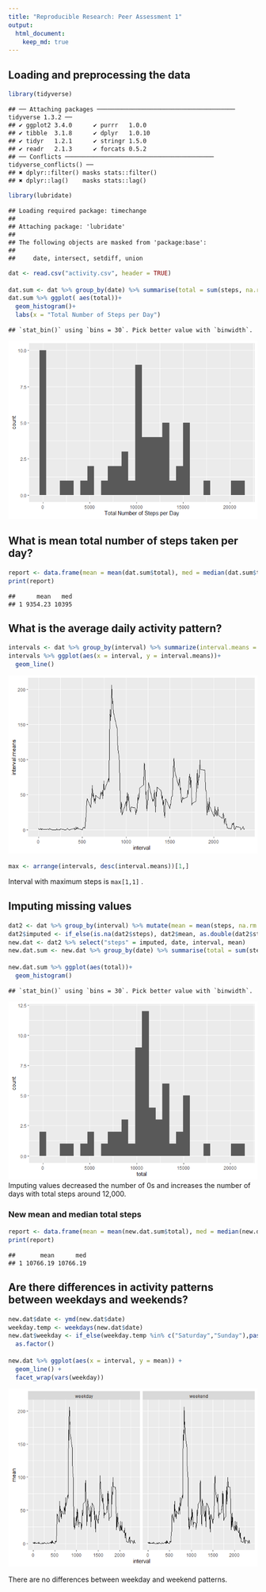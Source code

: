```yaml
---
title: "Reproducible Research: Peer Assessment 1"
output: 
  html_document:
    keep_md: true
---
```



## Loading and preprocessing the data

```r
library(tidyverse)
```

```
## ── Attaching packages ─────────────────────────────────────── tidyverse 1.3.2 ──
## ✔ ggplot2 3.4.0      ✔ purrr   1.0.0 
## ✔ tibble  3.1.8      ✔ dplyr   1.0.10
## ✔ tidyr   1.2.1      ✔ stringr 1.5.0 
## ✔ readr   2.1.3      ✔ forcats 0.5.2 
## ── Conflicts ────────────────────────────────────────── tidyverse_conflicts() ──
## ✖ dplyr::filter() masks stats::filter()
## ✖ dplyr::lag()    masks stats::lag()
```

```r
library(lubridate)
```

```
## Loading required package: timechange
## 
## Attaching package: 'lubridate'
## 
## The following objects are masked from 'package:base':
## 
##     date, intersect, setdiff, union
```

```r
dat <- read.csv("activity.csv", header = TRUE)

dat.sum <- dat %>% group_by(date) %>% summarise(total = sum(steps, na.rm = TRUE))
dat.sum %>% ggplot( aes(total))+
  geom_histogram()+
  labs(x = "Total Number of Steps per Day")
```

```
## `stat_bin()` using `bins = 30`. Pick better value with `binwidth`.
```

![](PA1_template_files/figure-html/unnamed-chunk-2-1.png)<!-- -->


## What is mean total number of steps taken per day?


```r
report <- data.frame(mean = mean(dat.sum$total), med = median(dat.sum$total))
print(report)
```

```
##      mean   med
## 1 9354.23 10395
```


## What is the average daily activity pattern?


```r
intervals <- dat %>% group_by(interval) %>% summarize(interval.means = mean(steps, na.rm = TRUE))
intervals %>% ggplot(aes(x = interval, y = interval.means))+
  geom_line()
```

![](PA1_template_files/figure-html/unnamed-chunk-4-1.png)<!-- -->

```r
max <- arrange(intervals, desc(interval.means))[1,]
```

Interval with maximum steps is ```max[1,1]``` .

## Imputing missing values


```r
dat2 <- dat %>% group_by(interval) %>% mutate(mean = mean(steps, na.rm = TRUE)) %>% ungroup()
dat2$imputed <- if_else(is.na(dat2$steps), dat2$mean, as.double(dat2$steps))
new.dat <- dat2 %>% select("steps" = imputed, date, interval, mean) 
new.dat.sum <- new.dat %>% group_by(date) %>% summarise(total = sum(steps))
            
new.dat.sum %>% ggplot(aes(total))+
  geom_histogram()
```

```
## `stat_bin()` using `bins = 30`. Pick better value with `binwidth`.
```

![](PA1_template_files/figure-html/unnamed-chunk-5-1.png)<!-- -->
Imputing values decreased the number of 0s and increases the number of days with total steps around 12,000.

### New mean and median total steps

```r
report <- data.frame(mean = mean(new.dat.sum$total), med = median(new.dat.sum$total))
print(report)
```

```
##       mean      med
## 1 10766.19 10766.19
```


## Are there differences in activity patterns between weekdays and weekends?

```r
new.dat$date <- ymd(new.dat$date)
weekday.temp <- weekdays(new.dat$date)
new.dat$weekday <- if_else(weekday.temp %in% c("Saturday","Sunday"),paste("weekend"), paste("weekday") ) %>%
  as.factor()

new.dat %>% ggplot(aes(x = interval, y = mean)) +
  geom_line() +
  facet_wrap(vars(weekday))
```

![](PA1_template_files/figure-html/unnamed-chunk-7-1.png)<!-- -->

There are no differences between weekday and weekend patterns.
